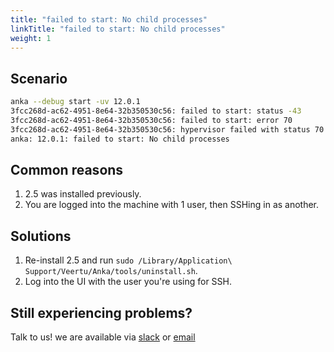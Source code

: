 ```yaml
---
title: "failed to start: No child processes"
linkTitle: "failed to start: No child processes"
weight: 1
---
```


## Scenario

```bash
anka --debug start -uv 12.0.1
3fcc268d-ac62-4951-8e64-32b350530c56: failed to start: status -43
3fcc268d-ac62-4951-8e64-32b350530c56: failed to start: error 70
3fcc268d-ac62-4951-8e64-32b350530c56: hypervisor failed with status 70
anka: 12.0.1: failed to start: No child processes
```

## Common reasons

1. 2.5 was installed previously.
2. You are logged into the machine with 1 user, then SSHing in as another.

## Solutions

1. Re-install 2.5 and run `sudo /Library/Application\ Support/Veertu/Anka/tools/uninstall.sh`.
2. Log into the UI with the user you're using for SSH.

## Still experiencing problems?

Talk to us! we are available via [slack](https://slack.veertu.com/) or [email](mailto:support@veertu.com)
